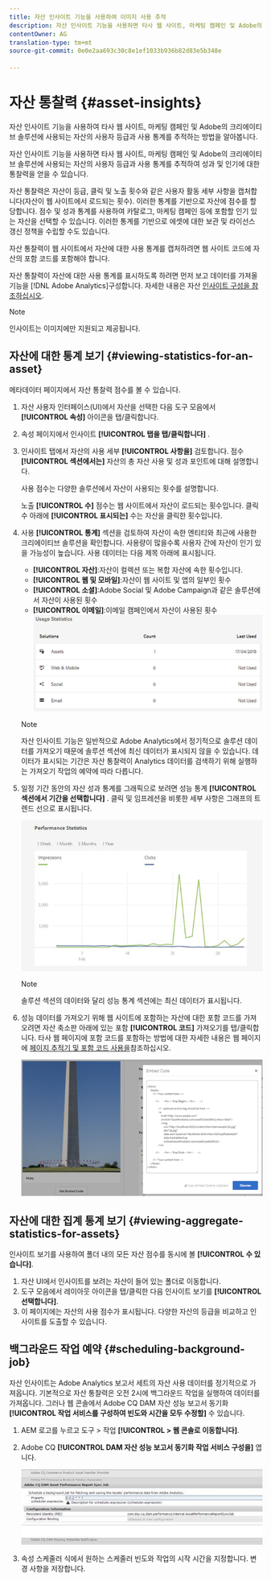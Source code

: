 ```yaml
---
title: 자산 인사이트 기능을 사용하여 이미지 사용 추적
description: 자산 인사이트 기능을 사용하면 타사 웹 사이트, 마케팅 캠페인 및 Adobe의 크리에이티브 솔루션에 사용되는 이미지의 사용자 등급과 사용 통계를 추적할 수 있습니다.
contentOwner: AG
translation-type: tm+mt
source-git-commit: 0e0e2aa693c30c8e1ef1033b936b82d83e5b348e

---
```



# 자산 통찰력 {#asset-insights}

자산 인사이트 기능을 사용하여 타사 웹 사이트, 마케팅 캠페인 및 Adobe의 크리에이티브 솔루션에 사용되는 자산의 사용자 등급과 사용 통계를 추적하는 방법을 알아봅니다.

자산 인사이트 기능을 사용하면 타사 웹 사이트, 마케팅 캠페인 및 Adobe의 크리에이티브 솔루션에 사용되는 자산의 사용자 등급과 사용 통계를 추적하여 성과 및 인기에 대한 통찰력을 얻을 수 있습니다.

자산 통찰력은 자산이 등급, 클릭 및 노출 횟수와 같은 사용자 활동 세부 사항을 캡처합니다(자산이 웹 사이트에서 로드되는 횟수). 이러한 통계를 기반으로 자산에 점수를 할당합니다. 점수 및 성과 통계를 사용하여 카탈로그, 마케팅 캠페인 등에 포함할 인기 있는 자산을 선택할 수 있습니다. 이러한 통계를 기반으로 에셋에 대한 보관 및 라이선스 갱신 정책을 수립할 수도 있습니다.

자산 통찰력이 웹 사이트에서 자산에 대한 사용 통계를 캡처하려면 웹 사이트 코드에 자산의 포함 코드를 포함해야 합니다.

자산 통찰력이 자산에 대한 사용 통계를 표시하도록 하려면 먼저 보고 데이터를 가져올 기능을 [!DNL Adobe Analytics]구성합니다. 자세한 내용은 자산 [인사이트 구성을 참조하십시오](touch-ui-configuring-asset-insights.md).

>[!NOTE]
>
>인사이트는 이미지에만 지원되고 제공됩니다.

## 자산에 대한 통계 보기 {#viewing-statistics-for-an-asset}

메타데이터 페이지에서 자산 통찰력 점수를 볼 수 있습니다.

1. 자산 사용자 인터페이스(UI)에서 자산을 선택한 다음 도구 모음에서 **[!UICONTROL 속성]** 아이콘을 탭/클릭합니다.
1. 속성 페이지에서 인사이트 **[!UICONTROL 탭을 탭/클릭합니다]** .
1. 인사이트 탭에서 자산의 사용 세부 **[!UICONTROL 사항을]** 검토합니다. 점수 **[!UICONTROL 섹션에서는]** 자산의 총 자산 사용 및 성과 포인트에 대해 설명합니다.

   사용 점수는 다양한 솔루션에서 자산이 사용되는 횟수를 설명합니다.

   노출 **[!UICONTROL 수]** 점수는 웹 사이트에서 자산이 로드되는 횟수입니다. 클릭 수 아래에 **[!UICONTROL 표시되는]** 수는 자산을 클릭한 횟수입니다.

1. 사용 **[!UICONTROL 통계]** 섹션을 검토하여 자산이 속한 엔티티와 최근에 사용한 크리에이티브 솔루션을 확인합니다. 사용량이 많을수록 사용자 간에 자산이 인기 있을 가능성이 높습니다. 사용 데이터는 다음 제목 아래에 표시됩니다.

   * **[!UICONTROL 자산]**:자산이 컬렉션 또는 복합 자산에 속한 횟수입니다.
   * **[!UICONTROL 웹 및 모바일]**:자산이 웹 사이트 및 앱의 일부인 횟수
   * **[!UICONTROL 소셜]**:Adobe Social 및 Adobe Campaign과 같은 솔루션에서 자산이 사용된 횟수
   * **[!UICONTROL 이메일]**:이메일 캠페인에서 자산이 사용된 횟수
   ![usage_statistics](assets/usage_statistics.png)

   >[!NOTE]
   >
   >자산 인사이트 기능은 일반적으로 Adobe Analytics에서 정기적으로 솔루션 데이터를 가져오기 때문에 솔루션 섹션에 최신 데이터가 표시되지 않을 수 있습니다. 데이터가 표시되는 기간은 자산 통찰력이 Analytics 데이터를 검색하기 위해 실행하는 가져오기 작업의 예약에 따라 다릅니다.

1. 일정 기간 동안의 자산 성과 통계를 그래픽으로 보려면 성능 통계 **[!UICONTROL 섹션에서 기간을 선택합니다]** . 클릭 및 임프레션을 비롯한 세부 사항은 그래프의 트렌드 선으로 표시됩니다.

   ![chlimage_1-3](assets/chlimage_1-3.jpeg)

   >[!NOTE]
   >
   >솔루션 섹션의 데이터와 달리 성능 통계 섹션에는 최신 데이터가 표시됩니다.

1. 성능 데이터를 가져오기 위해 웹 사이트에 포함하는 자산에 대한 포함 코드를 가져오려면 자산 축소판 아래에 있는 포함 **[!UICONTROL 코드]** 가져오기를 탭/클릭합니다. 타사 웹 페이지에 포함 코드를 포함하는 방법에 대한 자세한 내용은 웹 페이지에 [페이지 추적기 및 포함 코드 사용을](touch-ui-using-page-tracker.md)참조하십시오.

   ![chlimage_1-303](assets/chlimage_1-303.png)

## 자산에 대한 집계 통계 보기 {#viewing-aggregate-statistics-for-assets}

인사이트 보기를 사용하여 폴더 내의 모든 자산 점수를 동시에 볼 **[!UICONTROL 수 있습니다]**.

1. 자산 UI에서 인사이트를 보려는 자산이 들어 있는 폴더로 이동합니다.
1. 도구 모음에서 레이아웃 아이콘을 탭/클릭한 다음 인사이트 보기를 **[!UICONTROL 선택합니다]**.
1. 이 페이지에는 자산의 사용 점수가 표시됩니다. 다양한 자산의 등급을 비교하고 인사이트를 도출할 수 있습니다.

## 백그라운드 작업 예약 {#scheduling-background-job}

자산 인사이트는 Adobe Analytics 보고서 세트의 자산 사용 데이터를 정기적으로 가져옵니다. 기본적으로 자산 통찰력은 오전 2시에 백그라운드 작업을 실행하여 데이터를 가져옵니다. 그러나 웹 콘솔에서 Adobe CQ DAM 자산 성능 보고서 동기화 **[!UICONTROL 작업 서비스를 구성하여 빈도와 시간을 모두 수정할]** 수 있습니다.

1. AEM 로고를 누르고 도구 > 작업 **[!UICONTROL > 웹 콘솔로 이동합니다]**.
1. Adobe CQ **[!UICONTROL DAM 자산 성능 보고서 동기화 작업 서비스 구성을]** 엽니다.

   ![chlimage_1-304](assets/chlimage_1-304.png)

1. 속성 스케줄러 식에서 원하는 스케줄러 빈도와 작업의 시작 시간을 지정합니다. 변경 사항을 저장합니다.
